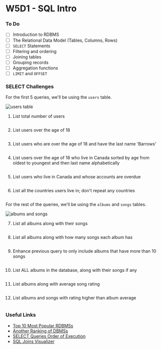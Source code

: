 # W5D1 - SQL Intro

### To Do
- [ ] Introduction to RDBMS
- [ ] The Relational Data Model (Tables, Columns, Rows)
- [ ] `SELECT` Statements
- [ ] Filtering and ordering
- [ ] Joining tables
- [ ] Grouping records
- [ ] Aggregation functions
- [ ] `LIMIT` and `OFFSET`

### SELECT Challenges

For the first 5 queries, we'll be using the `users` table.

![users table](https://andydlindsay-portfolio.s3.amazonaws.com/lighthouse/w5d1-users.io.png)

1. List total number of users

```sql

```

2. List users over the age of 18

```sql

```

3. List users who are over the age of 18 and have the last name 'Barrows'

```sql

```

4. List users over the age of 18 who live in Canada sorted by age from oldest to youngest and then last name alphabetically

```sql

```

5. List users who live in Canada and whose accounts are overdue

```sql

```

6. List all the countries users live in; don't repeat any countries

```sql

```

For the rest of the queries, we'll be using the `albums` and `songs` tables.

![albums and songs](https://andydlindsay-portfolio.s3.amazonaws.com/lighthouse/albums-and-songs.png)

7. List all albums along with their songs

```sql

```

8. List all albums along with how many songs each album has

```sql

```

9. Enhance previous query to only include albums that have more than 10 songs

```sql

```

10. List ALL albums in the database, along with their songs if any

```sql

```

11. List albums along with average song rating

```sql

```

12. List albums and songs with rating higher than album average

```sql

```

### Useful Links
- [Top 10 Most Popular RDBMSs](https://www.c-sharpcorner.com/article/what-are-the-most-popular-relational-databases/)
- [Another Ranking of DBMSs](https://db-engines.com/en/ranking)
- [SELECT Queries Order of Execution](https://sqlbolt.com/lesson/select_queries_order_of_execution)
- [SQL Joins Visualizer](https://sql-joins.leopard.in.ua/)
